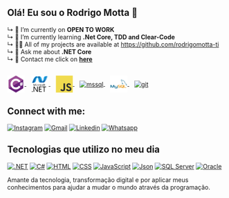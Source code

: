 ## Olá! Eu sou o Rodrigo Motta 👊

↳ 🔭 I’m currently on **OPEN TO WORK**<br/>
↳ 🌱 I’m currently learning **.Net Core, TDD and Clear-Code**<br/>
↳ 👨‍💻 All of my projects are available at https://github.com/rodrigomotta-ti<br/>
↳ 💬 Ask me about **.NET Core**<br/>
↳ 📧 Contact me click on <a href="mailto:rodrigodrmotta.dev@gmail.com?subject=Informe o assunto do Email&body=Escreva aqui o conteúdo da mensagem que deseja me enviar" style='font-weight:bold;'>here</a>
<h2 dir="auto"></h2>
<div style="display:inline_block; vertical-align:center;">
	<a href="https://www.w3schools.com/cs/" rel="nofollow">
    	<img src="https://raw.githubusercontent.com/devicons/devicon/master/icons/csharp/csharp-original.svg" alt="csharp" width="40" height="40" align="center" />
  	</a>
  	&nbsp;&nbsp;
  	<a href="https://dotnet.microsoft.com/" rel="nofollow"> 
    	<img src="https://raw.githubusercontent.com/devicons/devicon/master/icons/dot-net/dot-net-original-wordmark.svg" alt="dotnet" width="40" height="40" align="center" /> 
  	</a>
  	&nbsp;&nbsp;	
	<a href="https://developer.mozilla.org/en-US/docs/Web/JavaScript" rel="nofollow"> 
    	<img src="https://raw.githubusercontent.com/devicons/devicon/master/icons/javascript/javascript-original.svg" alt="javascript" width="40" height="40" align="center" />
  	</a>
  	&nbsp;&nbsp;
	<a href="https://www.microsoft.com/en-us/sql-server" rel="nofollow"> 
    	<img src="https://camo.githubusercontent.com/42dfd0950d93092d82d677877fe87d5bab1e2acccc1110bf0f9dd755988ccb7e/68747470733a2f2f7777772e7376677265706f2e636f6d2f73686f772f3330333232392f6d6963726f736f66742d73716c2d7365727665722d6c6f676f2e737667" alt="mssql" width="40" height="40" data-canonical-src="https://www.svgrepo.com/show/303229/microsoft-sql-server-logo.svg" align="center" /> 
  	</a>
  	&nbsp;&nbsp;
	<a href="https://www.mysql.com/" rel="nofollow">
    	<img src="https://raw.githubusercontent.com/devicons/devicon/master/icons/mysql/mysql-original-wordmark.svg" alt="mysql" width="40" height="40" align="center" />
  	</a>
  	&nbsp;&nbsp;
	<a href="https://git-scm.com/" rel="nofollow"> <img src="https://camo.githubusercontent.com/fbfcb9e3dc648adc93bef37c718db16c52f617ad055a26de6dc3c21865c3321d/68747470733a2f2f7777772e766563746f726c6f676f2e7a6f6e652f6c6f676f732f6769742d73636d2f6769742d73636d2d69636f6e2e737667" alt="git" width="40" height="40" data-canonical-src="https://www.vectorlogo.zone/logos/git-scm/git-scm-icon.svg" align="center" /> 
	</a> 
</div>



## Connect with me:
[![Instagram](https://img.shields.io/badge/Instagram-E4405F?style=for-the-badge&logo=instagram&logoColor=white)](https://www.instagram.com/rodriigodrmotta)
[![Gmail](https://img.shields.io/badge/Gmail-%23333?style=for-the-badge&logo=gmail&logoColor=white)](mailto:rodrigodrmotta.dev@gmail.com)
[![Linkedin](https://img.shields.io/badge/LinkedIn-0077B5?style=for-the-badge&logo=linkedin&logoColor=white)](https://www.linkedin.com/in/rodrigodrmotta)
[![Whatsapp](https://img.shields.io/badge/WhatsApp-25D366?style=for-the-badge&logo=whatsapp&logoColor=white)](https://wa.me/5521979618102)

## Tecnologias que utilizo no meu dia

[![.NET](https://img.shields.io/badge/.NET-5C2D91?style=for-the-badge&logo=.net&logoColor=white)]()
[![C#](https://img.shields.io/badge/C%23-430098?style=for-the-badge&logo=c-sharp&logoColor=white)]()
[![HTML](https://img.shields.io/badge/HTML5-E34F26?style=for-the-badge&logo=html5&logoColor=white)]()
[![CSS](https://img.shields.io/badge/CSS-239120?&style=for-the-badge&logo=css3&logoColor=white)]()
[![JavaScript](https://img.shields.io/badge/JavaScript-F7DF1E?style=for-the-badge&logo=javascript&logoColor=black)]()
[![Json](https://img.shields.io/badge/jQuery-0769AD?style=for-the-badge&logo=jquery&logoColor=white)]()
[![SQL Server](https://img.shields.io/badge/SQL%20Server-CC2927?style=for-the-badge&logo=microsoft%20sql%20server&logoColor=white)]()
[![Oracle](https://img.shields.io/badge/Oracle-F80000?style=for-the-badge&logo=oracle&logoColor=white)]()

<p dir="auto">Amante da tecnologia, transformação digital e por aplicar meus conhecimentos para ajudar a mudar o mundo através da programação.</p>
